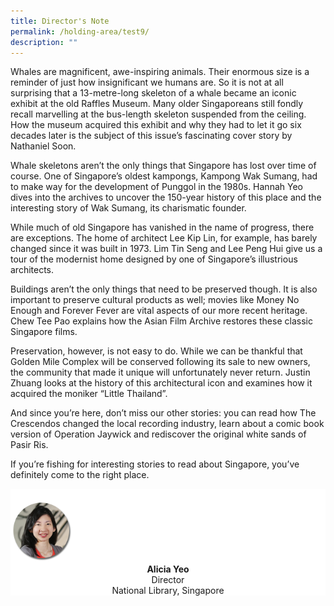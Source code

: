 ```yaml
---
title: Director's Note
permalink: /holding-area/test9/
description: ""
---
```

Whales are magnificent, awe-inspiring animals. Their enormous size is a reminder of just how insignificant we humans are. So it is not at all surprising that a 13-metre-long skeleton of a whale became an iconic exhibit at the old Raffles Museum. Many older Singaporeans still fondly recall marvelling at the bus-length skeleton suspended from the ceiling. How the museum acquired this exhibit and why they had to let it go six decades later is the subject of this issue’s fascinating cover story by Nathaniel Soon.

Whale skeletons aren’t the only things that Singapore has lost over time of course. One of Singapore’s oldest kampongs, Kampong Wak Sumang, had to make way for the development of Punggol in the 1980s. Hannah Yeo dives into the archives to uncover the 150-year history of this place and the interesting story of Wak Sumang, its charismatic founder.

While much of old Singapore has vanished in the name of progress, there are exceptions. The home of architect Lee Kip Lin, for example, has barely changed since it was built in 1973. Lim Tin Seng and Lee Peng Hui give us a tour of the modernist home designed by one of Singapore’s illustrious architects.

Buildings aren’t the only things that need to be preserved though. It is also important to preserve cultural products as well; movies like Money No Enough and Forever Fever are vital aspects of our more recent heritage. Chew Tee Pao explains how the Asian Film Archive restores these classic Singapore films.

Preservation, however, is not easy to do. While we can be thankful that Golden Mile Complex will be conserved following its sale to new owners, the community that made it unique will unfortunately never return. Justin Zhuang looks at the history of this architectural icon and examines how it acquired the moniker “Little Thailand”.

And since you’re here, don’t miss our other stories: you can read how The Crescendos changed the local recording industry, learn about a comic book version of Operation Jaywick and rediscover the original white sands of Pasir Ris. 

If you’re fishing for interesting stories to read about Singapore, you’ve definitely come to the right place.

<div style="background-color: white;">
<br>
<img src="/images/vol-17-issue-3/Director.png" style="width: 100px; height: 100px;">
<center><b>Alicia Yeo</b><br>Director<br>National Library, Singapore</center>
</div>